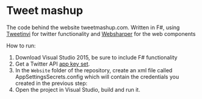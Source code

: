 # Tweet mashup

The code behind the website tweetmashup.com. Written in F#, using [Tweetinvi](https://github.com/linvi/tweetinvi) for twitter functionality and [Websharper](http://websharper.com) for the web components

How to run:

  1. Download Visual Studio 2015, be sure to include F# functionality
  2. Get a Twitter API [app key set](https://apps.twitter.com/).
  2. In the `Website` folder of the repository, create an xml file called AppSettingsSecrets.config which will contain the credentials you created in the previous step:
        <appSettings>  
            <!-- Twitter--> 
           <add key="consumerKey" value="YOUR_CONSUMER_KEY" />
           <add key="consumerSecret" value="YOUR_CONSUMER_SECRET" />
           <add key="accessToken" value="YOUR_ACCESS_TOKEN" />
           <add key="accessTokenSecret" value="YOUR_ACCESS_TOKEN_SECRET" />
        </appSettings>
  1. Open the project in Visual Studio, build and run it.
  
